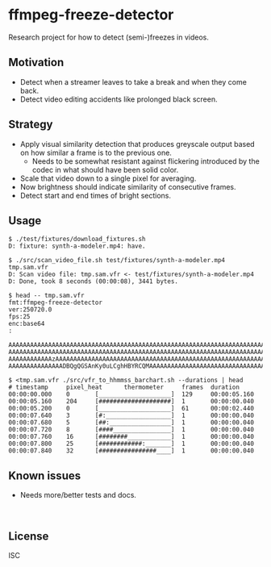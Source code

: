 ﻿
<!--#echo json="package.json" key="name" underline="=" -->
ffmpeg-freeze-detector
======================
<!--/#echo -->

<!--#echo json="package.json" key="description" -->
Research project for how to detect (semi-)freezes in videos.
<!--/#echo -->


Motivation
----------

* Detect when a streamer leaves to take a break and when they come back.
* Detect video editing accidents like prolonged black screen.



Strategy
--------

* Apply visual similarity detection that produces greyscale output based on
  how similar a frame is to the previous one.
  * Needs to be somewhat resistant against flickering introduced by the
    codec in what should have been solid color.
* Scale that video down to a single pixel for averaging.
* Now brightness should indicate similarity of consecutive frames.
* Detect start and end times of bright sections.



Usage
-----

```text
$ ./test/fixtures/download_fixtures.sh
D: fixture: synth-a-modeler.mp4: have.

$ ./src/scan_video_file.sh test/fixtures/synth-a-modeler.mp4 tmp.sam.vfr
D: Scan video file: tmp.sam.vfr <- test/fixtures/synth-a-modeler.mp4
D: Done, took 8 seconds (00:00:08), 3441 bytes.

$ head -- tmp.sam.vfr
fmt:ffmpeg-freeze-detector
ver:250720.0
fps:25
enc:base64
:

AAAAAAAAAAAAAAAAAAAAAAAAAAAAAAAAAAAAAAAAAAAAAAAAAAAAAAAAAAAAAAAAAAAAAAAAAAAAAAAA
AAAAAAAAAAAAAAAAAAAAAAAAAAAAAAAAAAAAAAAAAAAAAAAAAAAAAAAAAAAAAAAAAAAAAAAAAAAAAAAA
AAAAAAAAAAAAzAAAAAAAAAAAAAAAAAAAAAAAAAAAAAAAAAAAAAAAAAAAAAAAAAAAAAAAAAAAAAAAAAAA
AAAAAAAAAAAAAAADBQgQGSAnKy0uLCghHBYRCQMAAAAAAAAAAAAAAAAAAAAAAAAAAAAAAAAAAAAAAAAA

$ <tmp.sam.vfr ./src/vfr_to_hhmmss_barchart.sh --durations | head
# timestamp     pixel_heat      thermometer     frames  duration
00:00:00.000    0       [____________________]  129     00:00:05.160
00:00:05.160    204     [####################]  1       00:00:00.040
00:00:05.200    0       [____________________]  61      00:00:02.440
00:00:07.640    3       [#:__________________]  1       00:00:00.040
00:00:07.680    5       [##:_________________]  1       00:00:00.040
00:00:07.720    8       [####________________]  1       00:00:00.040
00:00:07.760    16      [########____________]  1       00:00:00.040
00:00:07.800    25      [############:_______]  1       00:00:00.040
00:00:07.840    32      [################____]  1       00:00:00.040
```





Known issues
------------

* Needs more/better tests and docs.





<!--#toc stop="scan" -->

&nbsp;


License
-------
<!--#echo json="package.json" key="license" -->
ISC
<!--/#echo -->
